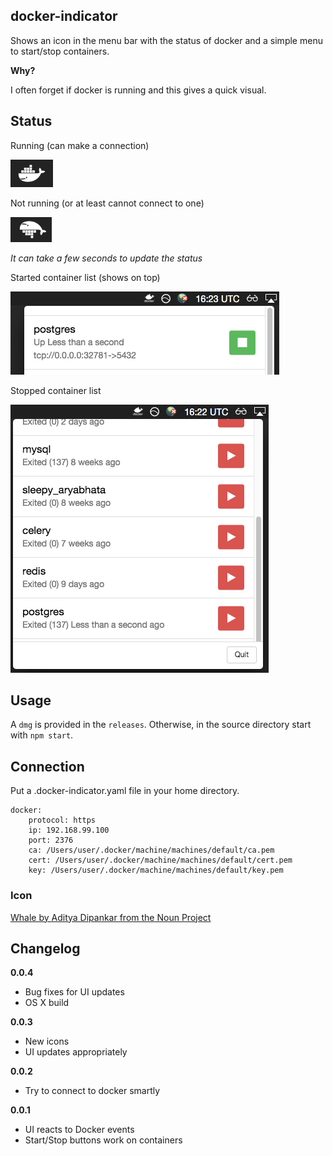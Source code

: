 docker-indicator
----------------

Shows an icon in the menu bar with the status of docker and a simple menu to start/stop containers.

**Why?**

I often forget if docker is running and this gives a quick visual.

## Status

Running (can make a connection)

![images/up.png](images/up.png)

Not running (or at least cannot connect to one)

![images/down.png](images/down.png)

*It can take a few seconds to update the status*

Started container list (shows on top)

![images/started-container.png](images/started-container.png)

Stopped container list

![images/stopped-containers.png](images/stopped-containers.png)


## Usage

A `dmg` is provided in the `releases`.
Otherwise, in the source directory start with `npm start`.

## Connection
Put a .docker-indicator.yaml file in your home directory.

```
docker:
    protocol: https
    ip: 192.168.99.100
    port: 2376
    ca: /Users/user/.docker/machine/machines/default/ca.pem
    cert: /Users/user/.docker/machine/machines/default/cert.pem
    key: /Users/user/.docker/machine/machines/default/key.pem
```

### Icon
[Whale by Aditya Dipankar from the Noun Project](https://thenounproject.com/search/?q=whale&i=194454)

## Changelog

**0.0.4**
* Bug fixes for UI updates
* OS X build

**0.0.3**
* New icons
* UI updates appropriately

**0.0.2**
* Try to connect to docker smartly

**0.0.1**
* UI reacts to Docker events
* Start/Stop buttons work on containers

